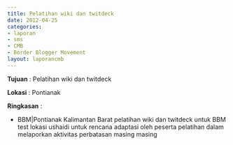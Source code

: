 ```yaml
---
title: Pelatihan wiki dan twitdeck
date: 2012-04-25
categories:
- laporan
- sms
- CMB
- Border Blogger Movement
layout: laporancmb
---
```


**Tujuan** : Pelatihan wiki dan twitdeck 

**Lokasi** : Pontianak

**Ringkasan** : 
  * BBM\|Pontianak Kalimantan Barat pelatihan wiki dan twitdeck untuk BBM test lokasi ushaidi untuk rencana adaptasi oleh peserta pelatihan dalam melaporkan aktivitas perbatasan masing masing
